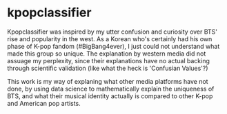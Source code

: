 # kpopclassifier
Kpopclassifier was inspired by my utter confusion and curiosity over BTS' rise and popularity in the west. As a Korean who's certainly had his own phase of K-pop fandom (#BigBang4ever), I just could not understand what made this group so unique. The explanation by western media did not assuage my perplexity, since their explanations have no actual backing through scientific validation (like what the heck is 'Confusian Values'?)

This work is my way of explaning what other media platforms have not done, by using data science to mathematically explain the uniqueness of BTS, and what their musical identity actually is compared to other K-pop and American pop artists. 
